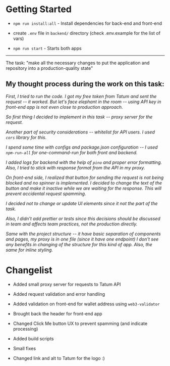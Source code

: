 # Getting Started

-   `npm run install:all` - Install dependencies for back-end and front-end

-   create `.env` file in `backend/` directory (check .env.example for the list of vars)

-   `npm run start` - Starts both apps


---

The task: "make all the necessary changes to put the application and repository into a production-quality state"

## My thought process during the work on this task:

_First, I tried to run the code. I got my free token from Tatum and sent the request -- it worked. But let's face elephant in the room -- using API key in front-end app is not even close to production approach._

_So first thing I decided to implement in this task -- proxy server for the request._

_Another part of security considerations -- whitelist for API users. I used `cors` library for this._

_I spend some time with configs and package.json configuration -- I used `npm-run-all` for one-command-run for both front and backend._

_I added logs for backend with the help of `pino` and proper error formatting. Also, I tried to stick with response format from the API in my proxy._

_On front-end side, I realized that button for sending the request is not being blocked and no spinner is implemented. I decided to change the text of the button and make it inactive while we are waiting for the response. This will prevent accidental request spamming._

_I decided not to change or update UI elements since it not the part of the task._

_Also, I didn't add prettier or tests since this decisions should be discussed in team and affects team practices, not the production directly._

_Same with the project structure -- it have basic separation of components and pages, my proxy is in one file (since it have one endpoint) I don't see any benefits in changing of the structure for this kind of app. Also, the same for inline styling._

# Changelist

- Added small proxy server for requests to Tatum API

- Added request validation and error handling

- Added validation on front-end for wallet address using `web3-validator`

- Brought back the header for front-end app

- Changed Click Me button UX to prevent spamming (and indicate processing)

- Added build scripts

- Small fixes

- Changed link and alt to Tatum for the logo :)

